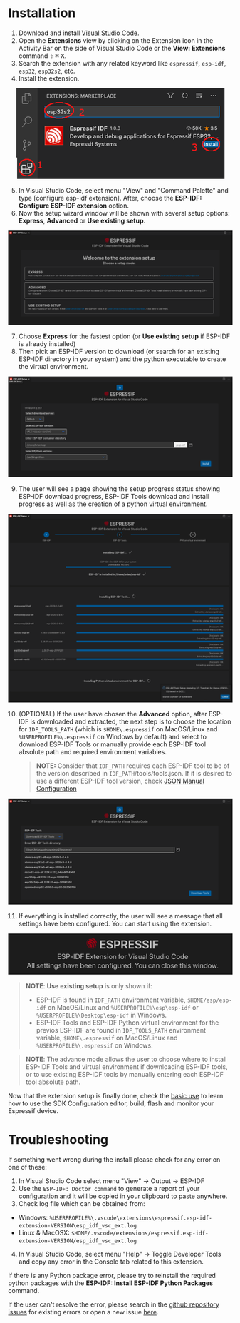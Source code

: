 # Installation

1. Download and install [Visual Studio Code](https://code.visualstudio.com/).
2. Open the **Extensions** view by clicking on the Extension icon in the Activity Bar on the side of Visual Studio Code or the **View: Extensions** command <kbd>⇧</kbd> <kbd>⌘</kbd> <kbd>X</kbd>.
3. Search the extension with any related keyword like `espressif`, `esp-idf`, `esp32`, `esp32s2`, etc.
4. Install the extension.

<p align="center">
  <img src="../../media/setup/install-extension.png" alt="Setup wizard">
</p>

5. In Visual Studio Code, select menu "View" and "Command Palette" and type [configure esp-idf extension]. After, choose the **ESP-IDF: Configure ESP-IDF extension** option.
6. Now the setup wizard window will be shown with several setup options: **Express**, **Advanced** or **Use existing setup**.

<p align="center">
  <img src="../../media/setup/select-mode.png" alt="Select extension mode">
</p>

7. Choose **Express** for the fastest option (or **Use existing setup** if ESP-IDF is already installed)
8. Then pick an ESP-IDF version to download (or search for an existing ESP-IDF directory in your system) and the python executable to create the virtual environment.

<p align="center">
  <img src="../../media/setup/select-esp-idf.png" alt="Select ESP-IDF">
</p>

9. The user will see a page showing the setup progress status showing ESP-IDF download progress, ESP-IDF Tools download and install progress as well as the creation of a python virtual environment.

<p align="center">
  <img src="../../media/setup/install-status.png" alt="Install status">
</p>

10. (OPTIONAL) If the user have chosen the **Advanced** option, after ESP-IDF is downloaded and extracted, the next step is to choose the location for `IDF_TOOLS_PATH` (which is `$HOME\.espressif` on MacOS/Linux and `%USERPROFILE%\.espressif` on Windows by default) and select to download ESP-IDF Tools or manually provide each ESP-IDF tool absolute path and required environment variables.
    > **NOTE:** Consider that `IDF_PATH` requires each ESP-IDF tool to be of the version described in `IDF_PATH`/tools/tools.json.
    > If it is desired to use a different ESP-IDF tool version, check [JSON Manual Configuration](../SETUP.md#JSON-Manual-Configuration)

<p align="center">
  <img src="../../media/setup/advanced.png" alt="Select ESP-IDF Tools">
</p>

11. If everything is installed correctly, the user will see a message that all settings have been configured. You can start using the extension.

<p align="center">
  <img src="../../media/setup/install-complete.png" alt="Install complete">
</p>

> **NOTE**: **Use existing setup** is only shown if:
>
> - ESP-IDF is found in `IDF_PATH` environment variable, `$HOME/esp/esp-idf` on MacOS/Linux and `%USERPROFILE%\esp\esp-idf` or `%USERPROFILE%\Desktop\esp-idf` in Windows.
> - ESP-IDF Tools and ESP-IDF Python virtual environment for the previos ESP-IDF are found in `IDF_TOOLS_PATH` environment variable, `$HOME\.espressif` on MacOS/Linux and `%USERPROFILE%\.espressif` on Windows.

> **NOTE**: The advance mode allows the user to choose where to install ESP-IDF Tools and virtual environment if downloading ESP-IDF tools, or to use existing ESP-IDF tools by manually entering each ESP-IDF tool absolute path.

Now that the extension setup is finally done, check the [basic use](./basic_use.md) to learn how to use the SDK Configuration editor, build, flash and monitor your Espressif device.

# Troubleshooting

If something went wrong during the install please check for any error on one of these:

1. In Visual Studio Code select menu "View" -> Output -> ESP-IDF
2. Use the `ESP-IDF: Doctor command` to generate a report of your configuration and it will be copied in your clipboard to paste anywhere.
3. Check log file which can be obtained from:

- Windows: `%USERPROFILE%\.vscode\extensions\espressif.esp-idf-extension-VERSION\esp_idf_vsc_ext.log`
- Linux & MacOSX: `$HOME/.vscode/extensions/espressif.esp-idf-extension-VERSION/esp_idf_vsc_ext.log`

4. In Visual Studio Code, select menu "Help" -> Toggle Developer Tools and copy any error in the Console tab related to this extension.

If there is any Python package error, please try to reinstall the required python packages with the **ESP-IDF: Install ESP-IDF Python Packages** command.

If the user can't resolve the error, please search in the [github repository issues](http://github.com/espressif/vscode-esp-idf-extension/issues) for existing errors or open a new issue [here](https://github.com/espressif/vscode-esp-idf-extension/issues/new/choose).
